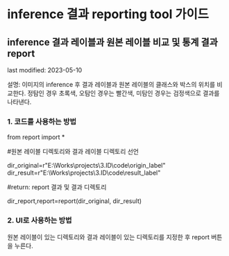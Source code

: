 # inference 결과 reporting tool 가이드
## inference 결과 레이블과 원본 레이블 비교 및 통계 결과 report

last modified: 2023-05-10

설명: 이미지의 inference 후 결과 레이블과 원본 레이블의 클래스와 박스의 위치를 비교한다. 정탐인 경우 초록색, 오탐인 경우는 빨간색, 미탐인 경우는 검정색으로 결과를 나타낸다.

### 1. 코드를 사용하는 방법
  from report import *

  #원본 레이블 디렉토리와 결과 레이블 디렉토리 선언
  
  dir_original=r"E:\Works\projects\3.ID\code\origin_label"
  dir_result=r"E:\Works\projects\3.ID\code\result_label"

  #return: report 결과 및 결과 디렉토리
  
  dir_report,report=report(dir_original, dir_result)

### 2. UI로 사용하는 방법
원본 레이블이 있는 디렉토리와 결과 레이블이 있는 디렉토리를 지정한 후 report 버튼을 누른다.

